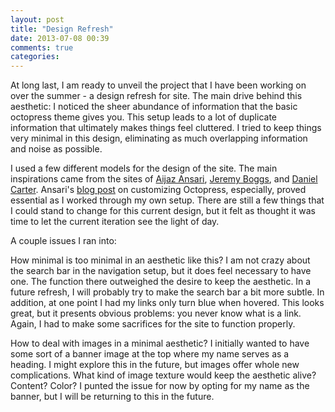 ```yaml
---
layout: post
title: "Design Refresh"
date: 2013-07-08 00:39
comments: true
categories:
---
```

At long last, I am ready to unveil the project that I have been working on over the summer - a design refresh for site. The main drive behind this aesthetic: I noticed the sheer abundance of information that the basic octopress theme gives you. This setup leads to a lot of duplicate information that ultimately makes things feel cluttered. I tried to keep things very minimal in this design, eliminating as much overlapping information and noise as possible.

I used a few different models for the design of the site. The main inspirations came from the sites of <a href="http://aijazansari.com/">Aijaz Ansari</a>, <a href="http://jeremyboggs.net/">Jeremy Boggs</a>, and <a href="http://inletters.com/">Daniel Carter</a>. Ansari's <a href="http://aijazansari.com/2012/08/27/how-to-customize-octopress-theme/">blog post</a> on customizing Octopress, especially, proved essential as I worked through my own setup. There are still a few things that I could stand to change for this current design, but it felt as thought it was time to let the current iteration see the light of day. 

A couple issues I ran into:

How minimal is too minimal in an aesthetic like this? I am not crazy about the search bar in the navigation setup, but it does feel necessary to have one. The function there outweighed the desire to keep the aesthetic. In a future refresh, I will probably try to make the search bar a bit more subtle. In addition, at one point I had my links only turn blue when hovered. This looks great, but it presents obvious problems: you never know what is a link. Again, I had to make some sacrifices for the site to function properly.

How to deal with images in a minimal aesthetic? I initially wanted to have some sort of a banner image at the top where my name serves as a heading. I might explore this in the future, but images offer whole new complications. What kind of image texture would keep the aesthetic alive? Content? Color? I punted the issue for now by opting for my name as the banner, but I will be returning to this in the future.
